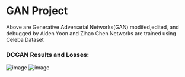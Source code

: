 # GAN Project
Above are Generative Adversarial Networks(GAN) modifed,edited, and debugged by Aiden Yoon and Zihao Chen 
Networks are trained using Celeba Dataset
### DCGAN Results and Losses:
![image](https://github.com/magecliff96/GAN-Project/blob/master/32crop6e.png)
![image](https://github.com/magecliff96/GAN-Project/blob/master/32loss6e.png)

